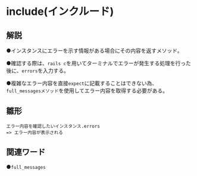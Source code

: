 # include(インクルード)  
## 解説  
●インスタンスにエラーを示す情報がある場合にその内容を返すメソッド。  

●確認する際は、``rails c``を用いてターミナルでエラーが発生する処理を行った後に、``errors``を入力する。  

●複雑なエラー内容を直接``expect``に記載することはできない為、  
``full_messagesメソッド``を使用してエラー内容を取得する必要がある。

## 雛形 
```bush
エラー内容を確認したいインスタンス.errors
=> エラー内容が表示される
```
## 関連ワード  
●``full_messages``
